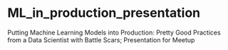 # ML_in_production_presentation
Putting Machine Learning Models into Production: Pretty Good Practices from a Data Scientist with Battle Scars; Presentation for Meetup
